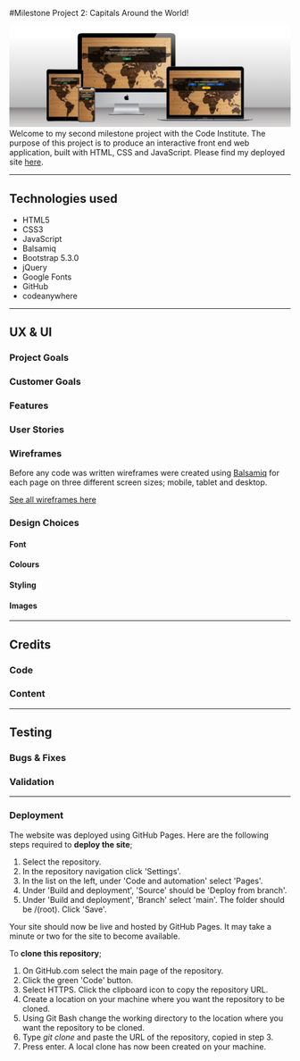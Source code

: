 #Milestone Project 2: Capitals Around the World!

![Mockup on different screen sizes of home page](documentation/images/mockup.png)
Welcome to my second milestone project with the Code Institute. The purpose of this project is to produce an interactive front end web application, built with HTML, CSS and JavaScript. Please find my deployed site [here](https://clawrence00.github.io/capitals_quiz/).

---

## Technologies used
- HTML5
- CSS3
- JavaScript
- Balsamiq
- Bootstrap 5.3.0
- jQuery
- Google Fonts
- GitHub
- codeanywhere

---

## UX & UI
### Project Goals


### Customer Goals


### Features


### User Stories


### Wireframes
Before any code was written wireframes were created using [Balsamiq](https://balsamiq.com/) for each page on three different screen sizes; mobile, tablet and desktop.

[See all wireframes here](https://github.com/clawrence00/capitals_quiz/blob/main/documentation/images/wireframes.png)

### Design Choices

#### Font

#### Colours

#### Styling

#### Images


---

## Credits
### Code

### Content


 ---
 
## Testing

### Bugs & Fixes

### Validation


---

### Deployment
The website was deployed using GitHub Pages. Here are the following steps required to **deploy the site**;

1) Select the repository.
2) In the repository navigation click 'Settings'.
3) In the list on the left, under 'Code and automation' select 'Pages'.
4) Under 'Build and deployment', 'Source' should be 'Deploy from branch'.
5) Under 'Build and deployment', 'Branch' select 'main'. The folder should be /(root). Click 'Save'.

Your site should now be live and hosted by GitHub Pages. It may take a minute or two for the site to become available.

To **clone this repository**;

1) On GitHub.com select the main page of the repository.
2) Click the green 'Code' button.
3) Select HTTPS. Click the clipboard icon to copy the repository URL.
4) Create a location on your machine where you want the repository to be cloned.
5) Using Git Bash change the working directory to the location where you want the repository to be cloned.
6) Type _git clone_ and paste the URL of the repository, copied in step 3.
7) Press enter. A local clone has now been created on your machine.  